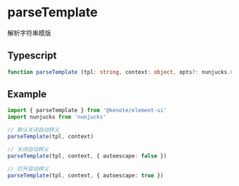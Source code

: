 # parseTemplate

解析字符串模版

## Typescript

```ts
function parseTemplate (tpl: string, context: object, opts?: nunjucks.ConfigureOptions): string
```

## Example

```ts
import { parseTemplate } from '@kenote/element-ui'
import nunjucks from 'nunjucks'

// 默认关闭自动转义
parseTemplate(tpl, context)

// 关闭自动转义
parseTemplate(tpl, context, { autoescape: false })

// 打开自动转义
parseTemplate(tpl, context, { autoescape: true })
```
